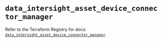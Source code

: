 # `data_intersight_asset_device_connector_manager`

Refer to the Terraform Registry for docs: [`data_intersight_asset_device_connector_manager`](https://registry.terraform.io/providers/ciscodevnet/intersight/1.0.71/docs/data-sources/asset_device_connector_manager).
